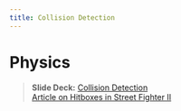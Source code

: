 ```yaml
---
title: Collision Detection
---
```


# Physics

> __Slide Deck:__ [Collision Detection](https://docs.google.com/presentation/d/1nK1OEGJYxRoFFZgOCloqThQyEZ_FQMvWNZ5XELDV9oY/edit?usp=sharing)     
> [Article on Hitboxes in Street Fighter II](https://combovid.com/?p=956)